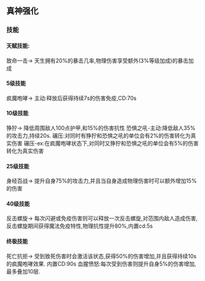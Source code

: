 ## 真神强化
### 技能

#### 天赋技能:
致命一击->
天生拥有20%的暴击几率,物理伤害享受额外(3%等级加成)的暴击加成

#### 5级技能
疯魔咆哮->
主动:释放后获得持续7s的伤害免疫,CD:70s

#### 10级技能
狰狞->
降低周围敌人100点护甲,和15%的伤害抗性
恐惧之吼-主动:降低敌人35%的攻击力,持续20s.
碾压:对同时有狰狞和恐惧之吼的单位会有2%的伤害转化为真实伤害
碾压-ex:在疯魔咆哮状态下,对同时又狰狞和恐惧之吼的单位会有5%的伤害转化为真实伤害

#### 25级技能
身经百战->
提升自身75%的攻击力,并且当自身造成物理伤害时可以额外增加15%的伤害

#### 40级技能
反击螺旋->
每次闪避或免疫伤害则可以释放一次反击螺旋,对范围内敌人造成伤害,反击螺旋期间获得魔法免疫特性,物理抗性提升80%,内置cd:5s

#### 终极技能
死亡抗拒->
受到致死伤害时会激活该状态,获得50%的伤害增加,并且获得持续10s的疯魔咆哮效果.
内置CD:90s
血腥愤怒:每次受到伤害则提升自身5%的伤害增加,最多叠加10层.
